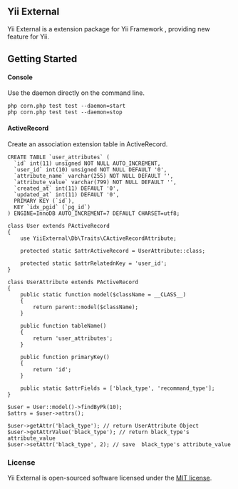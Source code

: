 ## Yii External 

Yii External is a extension package for Yii Framework , providing new feature for Yii.

## Getting Started
#### Console

Use the daemon directly on the command line.
```
php corn.php test test --daemon=start
php corn.php test test --daemon=stop
```

#### ActiveRecord
Create an association extension table in ActiveRecord.

````
CREATE TABLE `user_attributes` (
  `id` int(11) unsigned NOT NULL AUTO_INCREMENT,
  `user_id` int(10) unsigned NOT NULL DEFAULT '0',
  `attribute_name` varchar(255) NOT NULL DEFAULT '',
  `attribute_value` varchar(799) NOT NULL DEFAULT '',
  `created_at` int(11) DEFAULT '0',
  `updated_at` int(11) DEFAULT '0',
  PRIMARY KEY (`id`),
  KEY `idx_pgid` (`pg_id`)
) ENGINE=InnoDB AUTO_INCREMENT=7 DEFAULT CHARSET=utf8;
````
````
class User extends PActiveRecord
{
    use YiiExternal\Db\Traits\CActiveRecordAttribute;

    protected static $attrActiveRecord = UserAttribute::class;

    protected static $attrRelatednKey = 'user_id';
}
````
````
class UserAttribute extends PActiveRecord
{
    public static function model($className = __CLASS__)
    {
        return parent::model($className);
    }

    public function tableName()
    {
        return 'user_attributes';
    }

    public function primaryKey()
    {
        return 'id';
    }

    public static $attrFields = ['black_type', 'recommand_type'];
}
````
````
$user = User::model()->findByPk(10);
$attrs = $user->attrs();

$user->getAttr('black_type'); // return UserAttribute Object
$user->getAttrValue('black_type'); // return black_type's attribute_value
$user->setAttr('black_type', 2); // save  black_type's attribute_value

````
### License

Yii External is open-sourced software licensed under the [MIT license](http://opensource.org/licenses/MIT).

